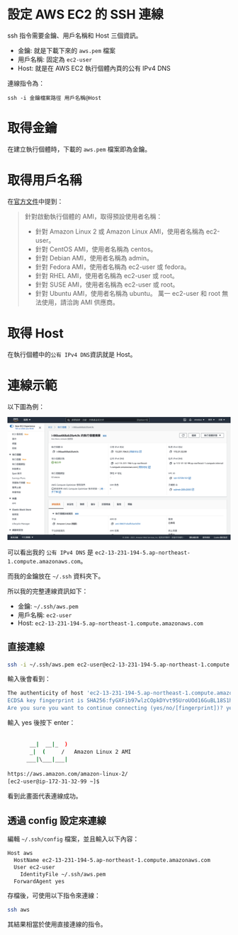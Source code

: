 # 設定 AWS EC2 的 SSH 連線

ssh 指令需要金鑰、用戶名稱和 Host 三個資訊。

- 金鑰: 就是下載下來的 `aws.pem` 檔案
- 用戶名稱: 固定為 `ec2-user`
- Host: 就是在 AWS EC2 執行個體內頁的公有 IPv4 DNS

連線指令為：

```
ssh -i 金鑰檔案路徑 用戶名稱@Host
```

# 取得金鑰

在建立執行個體時，下載的 `aws.pem` 檔案即為金鑰。

# 取得用戶名稱

在[官方文件](https://docs.aws.amazon.com/zh_tw/AWSEC2/latest/UserGuide/TroubleshootingInstancesConnecting.html)中提到：

> 針對啟動執行個體的 AMI，取得預設使用者名稱：
> - 針對 Amazon Linux 2 或 Amazon Linux AMI，使用者名稱為 ec2-user。
> - 針對 CentOS AMI，使用者名稱為 centos。
> - 針對 Debian AMI，使用者名稱為 admin。
> - 針對 Fedora AMI，使用者名稱為 ec2-user 或 fedora。
> - 針對 RHEL AMI，使用者名稱為 ec2-user 或 root。
> - 針對 SUSE AMI，使用者名稱為 ec2-user 或 root。
> - 針對 Ubuntu AMI，使用者名稱為 ubuntu。
> 萬一 ec2-user 和 root 無法使用，請洽詢 AMI 供應商。

# 取得 Host

在執行個體中的`公有 IPv4 DNS`資訊就是 Host。

# 連線示範

以下圖為例：

![圖 20](../images/aws/setup_ssh/de3e58dce23a9b8a4876fbbb6b97dcb5523bffc78eb108cdacd85f27396beb17.png)

可以看出我的 `公有 IPv4 DNS` 是 `ec2-13-231-194-5.ap-northeast-1.compute.amazonaws.com`。

而我的金鑰放在 `~/.ssh` 資料夾下。

所以我的完整連線資訊如下：

- 金鑰: `~/.ssh/aws.pem`
- 用戶名稱: `ec2-user`
- Host: `ec2-13-231-194-5.ap-northeast-1.compute.amazonaws.com`

## 直接連線

```bash
ssh -i ~/.ssh/aws.pem ec2-user@ec2-13-231-194-5.ap-northeast-1.compute.amazonaws.com
```

輸入後會看到：

```bash
The authenticity of host 'ec2-13-231-194-5.ap-northeast-1.compute.amazonaws.com (13.231.194.5)' can't be established.
ECDSA key fingerprint is SHA256:fyGXFib97wlzCOpkDYvt95UroUOd16GuBL18S1hFybk.
Are you sure you want to continue connecting (yes/no/[fingerprint])? yes
```

輸入 yes 後按下 enter：

```bash

       __|  __|_  )
       _|  (     /   Amazon Linux 2 AMI
      ___|\___|___|

https://aws.amazon.com/amazon-linux-2/
[ec2-user@ip-172-31-32-99 ~]$
```

看到此畫面代表連線成功。

## 透過 config 設定來連線

編輯 `~/.ssh/config` 檔案，並且輸入以下內容：

```
Host aws
  HostName ec2-13-231-194-5.ap-northeast-1.compute.amazonaws.com
  User ec2-user
	IdentityFile ~/.ssh/aws.pem
  ForwardAgent yes
```

存檔後，可使用以下指令來連線：

```bash
ssh aws
```

其結果相當於使用直接連線的指令。